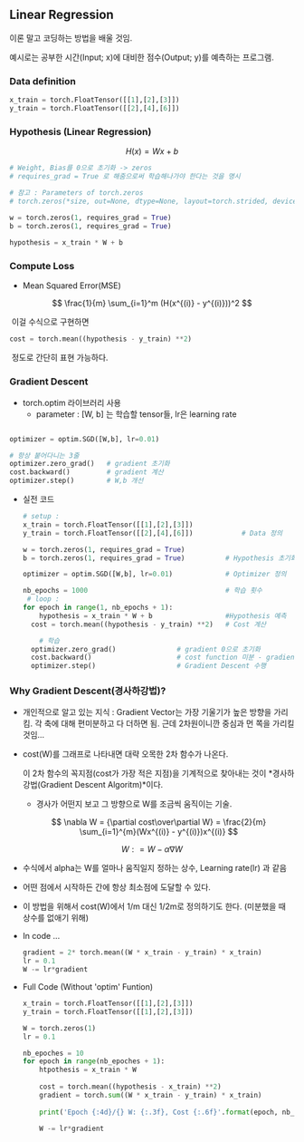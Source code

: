 ## Linear Regression ##

이론 말고 코딩하는 방법을 배울 것임.

예시로는 공부한 시간(Input; x)에 대비한 점수(Output; y)를 예측하는 프로그램.



### Data definition ###

``` python
x_train = torch.FloatTensor([[1],[2],[3]])
y_train = torch.FloatTensor([[2],[4],[6]])
```



### Hypothesis (Linear Regression) ###

$$
H(x) = Wx + b
$$



``` python
# Weight, Bias를 0으로 초기화 -> zeros
# requires_grad = True 로 해줌으로써 학습해나가야 한다는 것을 명시

# 참고 : Parameters of torch.zeros
# torch.zeros(*size, out=None, dtype=None, layout=torch.strided, device=None, requires_grad=False)

w = torch.zeros(1, requires_grad = True)
b = torch.zeros(1, requires_grad = True)
 
hypothesis = x_train * W + b
```



### Compute Loss ###

- Mean Squared Error(MSE)

$$
\frac{1}{m} \sum_{i=1}^m (H(x^{(i)} - y^{(i)}))^2
$$

​	 이걸 수식으로 구현하면 

``` python
cost = torch.mean((hypothesis - y_train) **2)
```

​	정도로 간단히 표현 가능하다.



###  Gradient Descent ###

- torch.optim 라이브러리 사용
  - parameter : [W, b] 는 학습할 tensor들, lr은 learning rate 

``` python

optimizer = optim.SGD([W,b], lr=0.01)

# 항상 붙어다니는 3줄
optimizer.zero_grad()	# gradient 초기화
cost.backward()			# gradient 계산
optimizer.step()		# W,b 개선

```

- 실전 코드

  ``` python
  # setup : 
  x_train = torch.FloatTensor([[1],[2],[3]])		
  y_train = torch.FloatTensor([[2],[4],[6]])			# Data 정의
  
  w = torch.zeros(1, requires_grad = True)			
  b = torch.zeros(1, requires_grad = True)			# Hypothesis 초기화
  
  optimizer = optim.SGD([W,b], lr=0.01)				# Optimizer 정의
  
  nb_epochs = 1000									# 학습 횟수
   # loop : 
  for epoch in range(1, nb_epochs + 1):
      hypothesis = x_train * W + b 					#Hypothesis 예측
  	cost = torch.mean((hypothesis - y_train) **2)	# Cost 계산 
  
      # 학습
  	optimizer.zero_grad()				# gradient 0으로 초기화
  	cost.backward()						# cost function 미분 - gradient 계산
  	optimizer.step()					# Gradient Descent 수행
  
  ```



### Why Gradient Descent(경사하강법)? ###

- 개인적으로 알고 있는 지식 : Gradient  Vector는 가장 기울기가 높은 방향을 가리킴. 각 축에 대해 편미분하고 다 더하면 됨. 근데 2차원이니깐 중심과 먼 쪽을 가리킬 것임...
  
  
  
- cost(W)를 그래프로 나타내면 대략 오목한 2차 함수가 나온다.
  
  이 2차 함수의 꼭지점(cost가 가장 적은 지점)을 기계적으로 찾아내는 것이 
  *경사하강법(Gradient Descent Algoritm)*이다.
  
  - 경사가 어떤지 보고 그 방향으로 W를 조금씩 움직이는 기술.
  
  
  
  
  $$
  \nabla W = {\partial cost\over\partial W} = \frac{2}{m} \sum_{i=1}^{m}(Wx^{(i)} - y^{(i)})x^{(i)}
  $$
  

$$
W : = W - \alpha \nabla W
$$

- 수식에서 alpha는 W를 얼마나 움직일지 정하는 상수, Learning rate(lr) 과 같음 

- 어떤 점에서 시작하든 간에 항상 최소점에 도달할 수 있다.
- 이 방법을 위해서 cost(W)에서 1/m 대신 1/2m로 정의하기도 한다. 
  (미분했을 때 상수를 없애기 위해)



- In code ...

  ``` python
  gradient = 2* torch.mean((W * x_train - y_train) * x_train)
  lr = 0.1
  W -= lr*gradient
  ```

  

- Full Code (Without 'optim' Funtion)

  ``` python
  x_train = torch.FloatTensor([[1],[2],[3]])
  y_train = torch.FloatTensor([[1],[2],[3]])
  
  W = torch.zeros(1)
  lr = 0.1
  
  nb_epoches = 10
  for epoch in range(nb_epoches + 1):
      htpothesis = x_train * W
      
      cost = torch.mean((hypothesis - x_train) **2)
      gradient = torch.sum((W * x_train - y_train) * x_train)
      
      print('Epoch {:4d}/{} W: {:.3f}, Cost {:.6f}'.format(epoch, nb_epochs,W.item(),cost.item()))
      
      W -= lr*gradient
      
  ```

 

